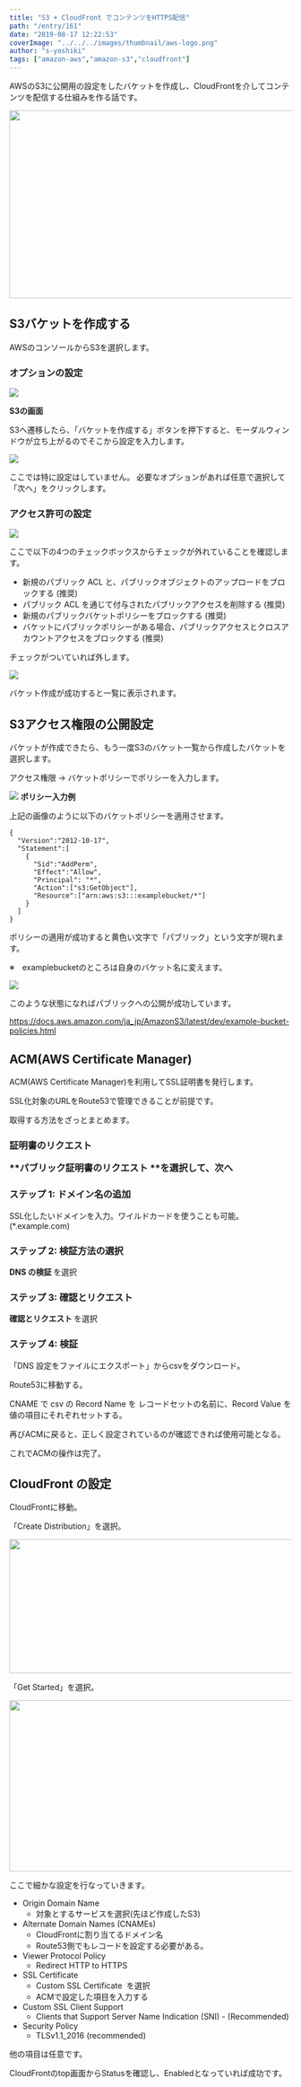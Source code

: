 ```yaml
---
title: "S3 + CloudFront でコンテンツをHTTPS配信"
path: "/entry/161"
date: "2019-08-17 12:22:53"
coverImage: "../../../images/thumbnail/aws-logo.png"
author: "s-yoshiki"
tags: ["amazon-aws","amazon-s3","cloudfront"]
---
```

AWSのS3に公開用の設定をしたバケットを作成し、CloudFrontを介してコンテンツを配信する仕組みを作る話です。

<img class="alignnone size-full wp-image-1488" src="https://tech-blog.s-yoshiki.com/wp-content/uploads/2019/08/s3_cloudfront-e1566007940565.png" alt="" width="640" height="335" />

## S3バケットを作成する

AWSのコンソールからS3を選択します。

### オプションの設定

<a href="https://images-tech-blog.s-yoshiki.com/img/2019/01/201901250010_748f3m.jpg"><img src="https://images-tech-blog.s-yoshiki.com/img/2019/01/201901250010_748f3m.jpg" /></a>

**S3の画面**

S3へ遷移したら、「バケットを作成する」ボタンを押下すると、モーダルウィンドウが立ち上がるのでそこから設定を入力します。

<a href="https://images-tech-blog.s-yoshiki.com/img/2019/01/201901242326_445jfi.jpg"><img src="https://images-tech-blog.s-yoshiki.com/img/2019/01/201901242326_445jfi.jpg" /></a>

ここでは特に設定はしていません。
必要なオプションがあれば任意で選択して「次へ」をクリックします。

### アクセス許可の設定

<a href="https://images-tech-blog.s-yoshiki.com/img/2019/01/201901250010_839hwv.jpg"><img src="https://images-tech-blog.s-yoshiki.com/img/2019/01/201901250010_839hwv.jpg" /></a>

ここで以下の4つのチェックボックスからチェックが外れていることを確認します。
<ul>
 	<li>新規のパブリック ACL と、パブリックオブジェクトのアップロードをブロックする (推奨)</li>
 	<li>パブリック ACL を通じて付与されたパブリックアクセスを削除する (推奨)</li>
 	<li>新規のパブリックバケットポリシーをブロックする (推奨)</li>
 	<li>バケットにパブリックポリシーがある場合、パブリックアクセスとクロスアカウントアクセスをブロックする (推奨)</li>
</ul>
チェックがついていれば外します。

<a href="https://images-tech-blog.s-yoshiki.com/img/2019/01/201901242331_f9jLMz.jpg"><img src="https://images-tech-blog.s-yoshiki.com/img/2019/01/201901242331_f9jLMz.jpg" /></a>

バケット作成が成功すると一覧に表示されます。

## S3アクセス権限の公開設定

バケットが作成できたら、もう一度S3のバケット一覧から作成したバケットを選択します。

アクセス権限 → バケットポリシーでポリシーを入力します。

<a href="https://images-tech-blog.s-yoshiki.com/img/2019/01/201901242327_98cim0.jpg"><img src="https://images-tech-blog.s-yoshiki.com/img/2019/01/201901242327_98cim0.jpg" /></a>
**ポリシー入力例**

上記の画像のように以下のバケットポリシーを適用させます。

```
{
  "Version":"2012-10-17",
  "Statement":[
    {
      "Sid":"AddPerm",
      "Effect":"Allow",
      "Principal": "*",
      "Action":["s3:GetObject"],
      "Resource":["arn:aws:s3:::examplebucket/*"]
    }
  ]
}
```

ポリシーの適用が成功すると黄色い文字で「パブリック」という文字が現れます。

※　examplebucketのところは自身のバケット名に変えます。

<a href="https://images-tech-blog.s-yoshiki.com/img/2019/01/201901242329_21wqy1.jpg"><img src="https://images-tech-blog.s-yoshiki.com/img/2019/01/201901242329_21wqy1.jpg" /></a>

このような状態になればパブリックへの公開が成功しています。

<a href="https://docs.aws.amazon.com/ja_jp/AmazonS3/latest/dev/example-bucket-policies.html">https://docs.aws.amazon.com/ja_jp/AmazonS3/latest/dev/example-bucket-policies.html</a>

## ACM(AWS Certificate Manager)

ACM(AWS Certificate Manager)を利用してSSL証明書を発行します。

SSL化対象のURLをRoute53で管理できることが前提です。

取得する方法をざっとまとめます。
<h3 class="qb-private-ca-wizard-title">証明書のリクエスト

**パブリック証明書のリクエスト **を選択して、次へ

### ステップ 1: ドメイン名の追加

SSL化したいドメインを入力。ワイルドカードを使うことも可能。 (*.example.com)

### ステップ 2: 検証方法の選択

<b class="qb-validation-method-name">DNS の検証 </b>を選択

### ステップ 3: 確認とリクエスト

<b class="qb-validation-method-name">確認とリクエスト </b>を選択

### ステップ 4: 検証

「DNS 設定をファイルにエクスポート」からcsvをダウンロード。

Route53に移動する。

CNAME で csv の <span class="s1">Record Name を レコードセットの名前に、Record Value を 値の項目にそれぞれセットする。</span>

再びACMに戻ると、正しく設定されているのが確認できれば使用可能となる。

これでACMの操作は完了。

## CloudFront の設定

CloudFrontに移動。

「Create Distribution」を選択。

<img class="alignnone size-full wp-image-1489" src="https://tech-blog.s-yoshiki.com/wp-content/uploads/2019/08/cloudfront1-e1566009917329.png" alt="" width="640" height="239" />

「Get Started」を選択。

<img class="alignnone size-full wp-image-1490" src="https://tech-blog.s-yoshiki.com/wp-content/uploads/2019/08/cloudfront2-e1566009903549.png" alt="" width="640" height="305" />

ここで細かな設定を行なっていきます。
<ul>
 	<li>Origin Domain Name
<ul>
 	<li>対象とするサービスを選択(先ほど作成したS3)</li>
</ul>
</li>
 	<li>Alternate Domain Names (CNAMEs)
<ul>
 	<li>CloudFrontに割り当てるドメイン名</li>
 	<li>Route53側でもレコードを設定する必要がある。</li>
</ul>
</li>
 	<li>Viewer Protocol Policy
<ul>
 	<li>Redirect HTTP to HTTPS</li>
</ul>
</li>
 	<li>SSL Certificate
<ul>
 	<li>Custom SSL Certificate  を選択</li>
 	<li>ACMで設定した項目を入力する</li>
</ul>
</li>
 	<li>Custom SSL Client Support
<ul>
 	<li>Clients that Support Server Name Indication (SNI) - (Recommended)</li>
</ul>
</li>
 	<li>Security Policy
<ul>
 	<li>TLSv1.1_2016 (recommended)</li>
</ul>
</li>
</ul>
他の項目は任意です。

CloudFrontのtop画面からStatusを確認し、Enabledとなっていれば成功です。